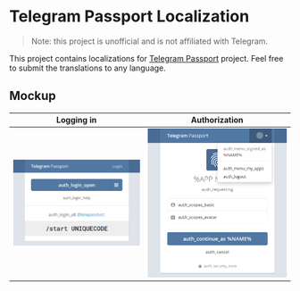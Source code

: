 # Telegram Passport Localization

> Note: this project is unofficial and is not affiliated with Telegram.

This project contains localizations for [Telegram Passport](https://telepass.me) project. Feel free to submit the translations to any language.

## Mockup

| Logging in | Authorization |
| ---------- | ------------- |
| ![Login](/mockup-login.png) | ![Auth](/mockup-auth.png) |
